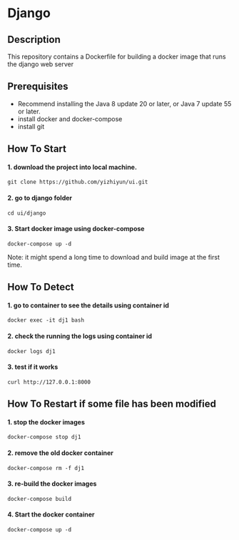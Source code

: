 Django
==================

Description
-----------
This repository contains a Dockerfile for building a docker image that runs the django web server


Prerequisites
-------------
* Recommend installing the Java 8 update 20 or later, or Java 7 update 55 or later.
* install docker and docker-compose
* install git

How To Start
-----
#### 1. download the project into local machine.
```
git clone https://github.com/yizhiyun/ui.git
```
#### 2. go to django folder
```
cd ui/django
```
#### 3. Start docker image using docker-compose
```
docker-compose up -d
```
Note: it might spend a long time to download and build image at the first time.

How To Detect
-----
#### 1. go to container to see the details using container id
```
docker exec -it dj1 bash
```

#### 2. check the running the logs using container id
```
docker logs dj1
```
#### 3. test if it works
```
curl http://127.0.0.1:8000
```

How To Restart if some file has been modified
-----
#### 1. stop the docker images
```
docker-compose stop dj1
```
#### 2. remove the old docker container
```
docker-compose rm -f dj1
```
#### 3. re-build the docker images
```
docker-compose build
```
#### 4. Start the docker container
```
docker-compose up -d
```
